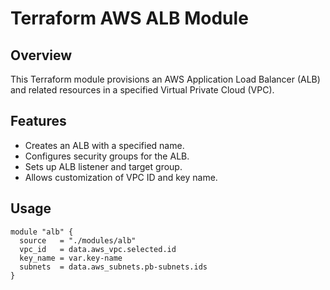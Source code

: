 # Terraform AWS ALB Module

## Overview

This Terraform module provisions an AWS Application Load Balancer (ALB) and related resources in a specified Virtual Private Cloud (VPC).

## Features

- Creates an ALB with a specified name.
- Configures security groups for the ALB.
- Sets up ALB listener and target group.
- Allows customization of VPC ID and key name.

## Usage

```hcl
module "alb" {
  source   = "./modules/alb"
  vpc_id   = data.aws_vpc.selected.id
  key_name = var.key-name
  subnets  = data.aws_subnets.pb-subnets.ids
}